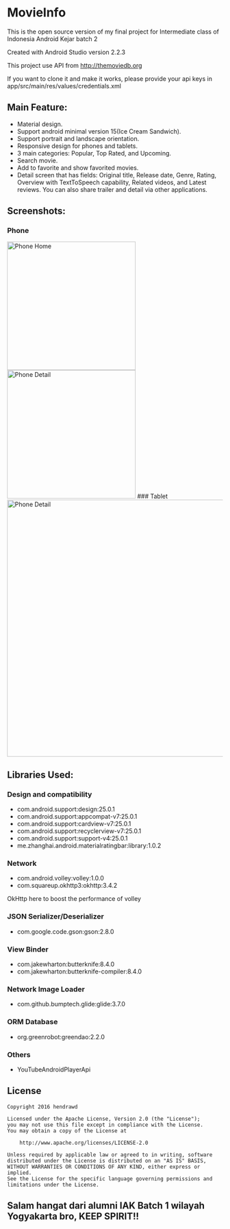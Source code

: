 # MovieInfo
This is the open source version of my final project for Intermediate class of Indonesia Android Kejar batch 2

Created with Android Studio version 2.2.3

This project use API from http://themoviedb.org

If you want to clone it and make it works, please provide your api keys in app/src/main/res/values/credentials.xml

## Main Feature:
* Material design.
* Support android minimal version 15(Ice Cream Sandwich).
* Support portrait and landscape orientation.
* Responsive design for phones and tablets.
* 3 main categories: Popular, Top Rated, and Upcoming.
* Search movie.
* Add to favorite and show favorited movies.
* Detail screen that has fields: Original title, Release date, Genre, Rating, Overview with TextToSpeech capability, Related videos, and Latest reviews. You can also share trailer and detail via other applications.

## Screenshots:
### Phone
<img src="https://cloud.githubusercontent.com/assets/9481791/21049633/98c409dc-be48-11e6-8460-850311d15dca.png" alt="Phone Home" width="300px">
<img src="https://cloud.githubusercontent.com/assets/9481791/21049635/98faf2d0-be48-11e6-9b05-d062c29e89c4.png" alt="Phone Detail" width="300px">
### Tablet
<img src="https://cloud.githubusercontent.com/assets/9481791/21049839/afdfcde4-be49-11e6-996a-ead156a05479.png" alt="Phone Detail" width="600px">

## Libraries Used:
### Design and compatibility
* com.android.support:design:25.0.1
* com.android.support:appcompat-v7:25.0.1
* com.android.support:cardview-v7:25.0.1
* com.android.support:recyclerview-v7:25.0.1
* com.android.support:support-v4:25.0.1
* me.zhanghai.android.materialratingbar:library:1.0.2

### Network
* com.android.volley:volley:1.0.0
* com.squareup.okhttp3:okhttp:3.4.2

OkHttp here to boost the performance of volley

### JSON Serializer/Deserializer
* com.google.code.gson:gson:2.8.0

### View Binder
* com.jakewharton:butterknife:8.4.0
* com.jakewharton:butterknife-compiler:8.4.0

### Network Image Loader
* com.github.bumptech.glide:glide:3.7.0

### ORM Database
* org.greenrobot:greendao:2.2.0

### Others
* YouTubeAndroidPlayerApi

## License

```
Copyright 2016 hendrawd

Licensed under the Apache License, Version 2.0 (the "License");
you may not use this file except in compliance with the License.
You may obtain a copy of the License at

    http://www.apache.org/licenses/LICENSE-2.0

Unless required by applicable law or agreed to in writing, software
distributed under the License is distributed on an "AS IS" BASIS,
WITHOUT WARRANTIES OR CONDITIONS OF ANY KIND, either express or implied.
See the License for the specific language governing permissions and
limitations under the License.
```

## Salam hangat dari alumni IAK Batch 1 wilayah Yogyakarta bro, KEEP SPIRIT!!